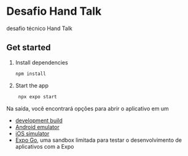 # Desafio Hand Talk
desafio técnico  Hand Talk


## Get started

1. Install dependencies

   ```bash
   npm install
   ```

2. Start the app

   ```bash
    npx expo start
   ```

Na saída, você encontrará opções para abrir o aplicativo em um

- [development build](https://docs.expo.dev/develop/development-builds/introduction/)
- [Android emulator](https://docs.expo.dev/workflow/android-studio-emulator/)
- [iOS simulator](https://docs.expo.dev/workflow/ios-simulator/)
- [Expo Go](https://expo.dev/go), uma sandbox limitada para testar o desenvolvimento de aplicativos com a Expo
